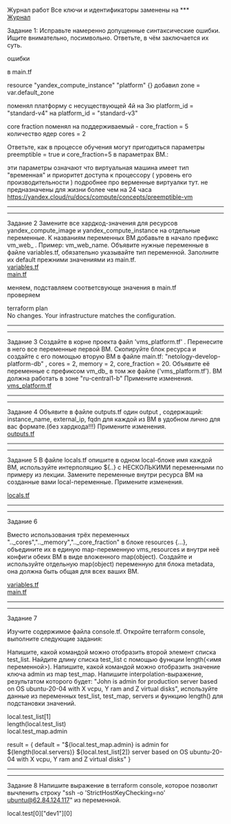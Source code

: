 Журнал работ
Все ключи и идентификаторы заменены на ***  
[Журнал](src/журнал3.txt)  


Задание 1:
Исправьте намеренно допущенные синтаксические ошибки. Ищите внимательно, посимвольно. Ответьте, в чём заключается их суть.  

ошибки

в main.tf 


resource "yandex_compute_instance" "platform" {}
добавил
 zone        = var.default_zone
 
поменял платформу с несуществующей 4й на 3ю
  platform_id = "standard-v4"
на 
  platform_id = "standard-v3"

core fraction поменял на поддерживаемый - 
  core_fraction = 5 
количество ядер 
  cores         = 2


Ответьте, как в процессе обучения могут пригодиться параметры preemptible = true и core_fraction=5 в параметрах ВМ.:  

эти параметры означают что виртуальная машина имеет тип "временная" и приоритет доступа к процессору ( уровень его производительности )
подробнее про верменные виртуалки тут. не предназначены для жизни более чем на 24 часа
https://yandex.cloud/ru/docs/compute/concepts/preemptible-vm

---------------------------------------------------  
---------------------------------------------------  

Задание 2
Замените все хардкод-значения для ресурсов yandex_compute_image и yandex_compute_instance на отдельные переменные. К названиям переменных ВМ добавьте в начало префикс vm_web_ . Пример: vm_web_name.
Объявите нужные переменные в файле variables.tf, обязательно указывайте тип переменной. Заполните их default прежними значениями из main.tf.  
[variables.tf](src/variables.tf)  
[main.tf](src/main.tf)  

меняем, подставляем соответсвующе значения в main.tf  
проверяем

terraform plan  
No changes. Your infrastructure matches the configuration.  

---------------------------------------------------  
---------------------------------------------------  

Задание 3
Создайте в корне проекта файл 'vms_platform.tf' . Перенесите в него все переменные первой ВМ.
Скопируйте блок ресурса и создайте с его помощью вторую ВМ в файле main.tf: "netology-develop-platform-db" , cores  = 2, memory = 2, core_fraction = 20. Объявите её переменные с префиксом vm_db_ в том же файле ('vms_platform.tf'). ВМ должна работать в зоне "ru-central1-b"
Примените изменения.  
[vms_platform.tf](src/vms_platform.tf)  

---------------------------------------------------  
---------------------------------------------------  

Задание 4
Объявите в файле outputs.tf один output , содержащий: instance_name, external_ip, fqdn для каждой из ВМ в удобном лично для вас формате.(без хардкода!!!)
Примените изменения.  
[outputs.tf](src/outputs.tf)  

---------------------------------------------------  
---------------------------------------------------  

Задание 5
В файле locals.tf опишите в одном local-блоке имя каждой ВМ, используйте интерполяцию ${..} с НЕСКОЛЬКИМИ переменными по примеру из лекции.
Замените переменные внутри ресурса ВМ на созданные вами local-переменные.
Примените изменения.   

[locals.tf](src/locals.tf)

---------------------------------------------------  
---------------------------------------------------  
Задание 6

Вместо использования трёх переменных ".._cores",".._memory",".._core_fraction" в блоке resources {...}, объедините их в единую map-переменную vms_resources и внутри неё конфиги обеих ВМ
в виде вложенного map(object).
Создайте и используйте отдельную map(object) переменную для блока metadata, она должна быть общая для всех ваших ВМ.  
  
[variables.tf](src/variables.tf)  
[main.tf](src/main.tf)  


---------------------------------------------------  
---------------------------------------------------  
Задание 7  
  
Изучите содержимое файла console.tf. Откройте terraform console, выполните следующие задания:  

Напишите, какой командой можно отобразить второй элемент списка test_list.
Найдите длину списка test_list с помощью функции length(<имя переменной>).
Напишите, какой командой можно отобразить значение ключа admin из map test_map.
Напишите interpolation-выражение, результатом которого будет: 
"John is admin for production server based on OS ubuntu-20-04 with X vcpu, Y ram and Z virtual disks", 
используйте данные из переменных test_list, test_map, servers и функцию length() для подстановки значений.

  
local.test_list[1]  
length(local.test_list)  
local.test_map.admin  

  result = {
    default = "${local.test_map.admin} is admin for ${length(local.servers)} ${local.test_list[2]} server based on OS ubuntu-20-04 with X vcpu, Y ram and Z virtual disks"
  }

---------------------------------------------------  
---------------------------------------------------  
Задание 8 
 Напишите выражение в terraform console, которое позволит вычленить строку "ssh -o 'StrictHostKeyChecking=no' ubuntu@62.84.124.117" из  переменной. 
  
local.test[0]["dev1"][0]  




